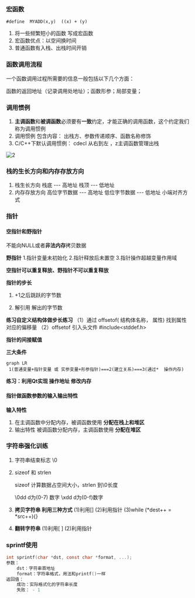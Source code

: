 ### 宏函数

```#define  MYADD(x,y)  ((x) + (y)```

1. 将一些频繁短小的函数  写成宏函数
2.	宏函数优点：以空间换时间
3.	普通函数有入栈、出栈时间开销



### 函数调用流程
一个函数调用过程所需要的信息一般包括以下几个方面：

函数的返回地址（记录调用处地址）；函数形参；局部变量；



### 调用惯例

1. **主调函数**和**被调函数**必须要有**一致**约定，才能正确的调用函数，这个约定我们称为调用惯例
2. 调用惯例 包含内容： 出栈方、参数传递顺序、函数名称修饰
3. C/C++下默认调用惯例： cdecl   从右到左 ，z主调函数管理出栈







![2](imgs\栈的生长、内存存放.png)

### 栈的生长方向和内存存放方向

1. 栈生长方向  栈底  ---  高地址 栈顶  ---  低地址
2. 内存存放方向  高位字节数据  ---  高地址 低位字节数据  ---  低地址  小端对齐方式

### 指针

#### 空指针和野指针

不能向NULL或者**非法内存**拷贝数据

**野指针**
1.指针变量未初始化
2.指针释放后未置空
3.指针操作超越变量作用域

**空指针可以重复释放、野指针不可以重复释放**



**指针的步长**

1. +1之后跳跃的字节数

2. 解引用 解出的字节数

**练习自定义结构体做步长练习**
   （1）通过 offsetof( 结构体名称， 属性)  找到属性对应的偏移量
   （2）offsetof 引入头文件 #include<stddef.h>



**指针的间接赋值**

**三大条件**

```mermaid
graph LR
 1(普通变量+指针变量 或 实参变量+形参指针)===2(建立关系)===3(通过*  操作内存)  										

```

**练习：利用Qt实现 操作地址  修改内存**



#### 指针做函数参数的输入输出特性

**输入特性**

1. 在主调函数中分配内存，被调函数使用  **分配在栈上和堆区**   	
2. 输出特性   被调函数分配内存，主调函数使用    **分配在堆区**



### 字符串强化训练

1. 字符串结束标志 \0

2. sizeof 和 strlen 

      sizeof  计算数据占空间大小，strlen 到\0长度

     \0dd d为(0-7) 数字    \xdd d为(0-f)数字

3. **拷贝字符串 利用三种方式**
     (1)利用[]
     (2)利用指针
     (3)while (*dest++ = *src++){}
4. **翻转字符串**
     (1)利用[ ]
     (2)利用指针

### sprintf使用

```c
int sprintf(char *dst, const char *format, ...);
参数： 
	dst：字符串首地址
	format：字符串格式，用法和printf()一样
返回值：
	成功：实际格式化的字符串长度
	失败： - 1
```

